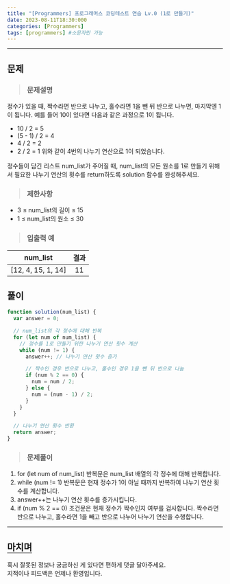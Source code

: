 ```yaml
---
title: "[Programmers] 프로그래머스 코딩테스트 연습 Lv.0 (1로 만들기)"
date: 2023-08-11T18:30:000
categories: [Programmers]
tags: [programmers] #소문자만 가능
---
```


---

## <b>문제</b>

<h3><blockquote>문제설명
</blockquote></h3>

정수가 있을 때, 짝수라면 반으로 나누고, 홀수라면 1을 뺀 뒤 반으로 나누면, 마지막엔 1이 됩니다. 예를 들어 10이 있다면 다음과 같은 과정으로 1이 됩니다.

- 10 / 2 = 5
- (5 - 1) / 2 = 4
- 4 / 2 = 2
- 2 / 2 = 1
  위와 같이 4번의 나누기 연산으로 1이 되었습니다.

정수들이 담긴 리스트 num_list가 주어질 때, num_list의 모든 원소를 1로 만들기 위해서 필요한 나누기 연산의 횟수를 return하도록 solution 함수를 완성해주세요.

<h3><blockquote>제한사항
</blockquote></h3>

- 3 ≤ num_list의 길이 ≤ 15
- 1 ≤ num_list의 원소 ≤ 30

<h3><blockquote>입출력 예
</blockquote></h3>

| num_list           | 결과 |
| ------------------ | :--: |
| [12, 4, 15, 1, 14] |  11  |

## <b>풀이</b>

```js
function solution(num_list) {
  var answer = 0;

  // num_list의 각 정수에 대해 반복
  for (let num of num_list) {
    // 정수를 1로 만들기 위한 나누기 연산 횟수 계산
    while (num != 1) {
      answer++; // 나누기 연산 횟수 증가

      // 짝수인 경우 반으로 나누고, 홀수인 경우 1을 뺀 뒤 반으로 나눔
      if (num % 2 == 0) {
        num = num / 2;
      } else {
        num = (num - 1) / 2;
      }
    }
  }

  // 나누기 연산 횟수 반환
  return answer;
}
```

<h3><blockquote>문제풀이</blockquote></h3>

1. for (let num of num_list) 반복문은 num_list 배열의 각 정수에 대해 반복합니다.
2. while (num != 1) 반복문은 현재 정수가 1이 아닐 때까지 반복하여 나누기 연산 횟수를 계산합니다.
3. answer++는 나누기 연산 횟수를 증가시킵니다.
4. if (num % 2 == 0) 조건문은 현재 정수가 짝수인지 여부를 검사합니다. 짝수라면 반으로 나누고, 홀수라면 1을 빼고 반으로 나누어 나누기 연산을 수행합니다.

---

## <b style="border-bottom:2px solid gray"><b>마치며</b></b>

<P>혹시 잘못된 정보나 궁금하신 게 있다면 편하게 댓글 달아주세요.<br/>
지적이나 피드백은 언제나 환영입니다.</p>
